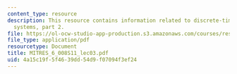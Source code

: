 ```yaml
---
content_type: resource
description: This resource contains information related to discrete-time signals and
  systems, part 2.
file: https://ol-ocw-studio-app-production.s3.amazonaws.com/courses/res-6-008-digital-signal-processing-spring-2011/4a15c19f5f4639dd54d9f07094f3ef24_MITRES_6_008S11_lec03.pdf
file_type: application/pdf
resourcetype: Document
title: MITRES_6_008S11_lec03.pdf
uid: 4a15c19f-5f46-39dd-54d9-f07094f3ef24
---
```

